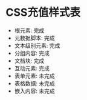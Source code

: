 # CSS充值样式表

- 根元素: 完成
- 元数据脚本: 完成
- 文本级别元素: 完成
- 分组内容: 完成
- 文档块: 完成
- 互动元素: 完成
- 表单元素: 未完成
- 表格数据: 未完成
- 嵌入内容: 未完成